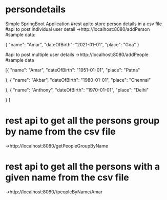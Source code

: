 # persondetails
Simple SpringBoot Application
#rest apito store person details in a csv file
   #api to post individual user detail 
   ->http://localhost:8080/addPerson
  #sample data:
  
  {
    "name": "Amar",
    "dateOfBirth": "2021-01-01",
    "place": "Goa"
 }

  #api to post multiple user details
  ->http://localhost:8080/addPeople
  #sample data
  
  [{
    "name": "Amar",
    "dateOfBirth": "1951-01-01",
    "place": "Patna"

  },
  {
    "name": "Akbar",
    "dateOfBirth": "1980-01-01",
    "place": "Chennai"

  },
  {
    "name": "Anthony",
    "dateOfBirth": "1970-01-01",
    "place": "Delhi"

  }
  ]
  
# rest api	to get all the persons group by name from the csv file
  ->http://localhost:8080/getPeopleGroupByName
  
# rest api	to get all the persons with a given name from the csv file  
  ->http://localhost:8080//peopleByName/Amar
 
